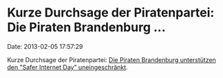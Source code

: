 Kurze Durchsage der Piratenpartei: Die Piraten Brandenburg \...
===============================================================

Date: 2013-02-05 17:57:29

Kurze Durchsage der Piratenpartei: [Die Piraten Brandenburg unterstützen
den \"Safer Internet Day\"
uneingeschränkt](http://www.piratenbrandenburg.de/2013/02/piraten-brandenburg-unterstutzen-den-safer-internet-day/).
